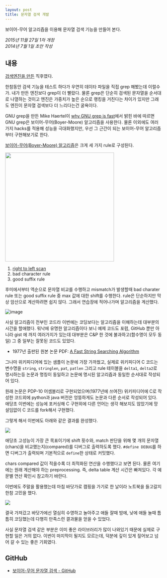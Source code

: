 ```yaml
---
layout: post
title: 문자열 검색 개발
---
```


<div class="message">
보이어-무어 알고리즘을 이용해 문자열 검색 기능을 만들어 본다.
</div>

*2015년 11월 27일 1차 개정*  
*2014년 7월 1일 초안 작성*

## 내용

[검색엔진을 만든](http://docs.likejazz.com/search-engine/) 직후였다.

한참동안 검색 기능을 테스트 하다가 우연히 데이타 파일을 직접 grep 해봤는데 이럴수가. 내가 만든 엔진보다 grep이 더 빨랐다. 물론 grep은 단순히 검색된 문자열을 순서대로 나열하는 것이고 엔진은 가중치가 높은 순으로 랭킹을 거친다는 차이가 있지만 그래도 엔진이 문자열 검색보다 더 느리다는건 굴욕이다.

GNU grep을 만든 Mike Haertel이 [why GNU grep is fast](http://lists.freebsd.org/pipermail/freebsd-current/2010-August/019310.html)에서 밝힌 바에 따르면 GNU grep은 보이어-무어(Boyer-Moore) 알고리즘을 사용한다. 물론 이외에도 여러가지 hacks를 적용해 성능을 극대화했지만, 우선 그 근간이 되는 보이어-무어 알고리즘부터 구현해보기로 한다.

[보이어-무어(Boyer-Moore) 알고리즘](http://en.wikipedia.org/wiki/Boyer%E2%80%93Moore_string_search_algorithm)은 크게 세 가지 rule로 구성된다.

<img src="https://31.media.tumblr.com/42306da7fc5626c1afdd273ca8dc5647/tumblr_inline_n7z7xlN6L51qzgoac.png" width="350" />

1. [right to left scan](http://java.dzone.com/articles/algorithm-week-boyer-moore)
2. bad character rule
3. good suffix rule

후미에서부터 역순으로 문자열 비교를 수행하고 mismatch가 발생할때 bad charater rule 또는 good suffix rule 중 max 값에 대한 shift를 수행한다. rule은 단순하지만 막상 암산으로 계산하려면 쉽지 않다. 그래서 연습장에 적어나가며 알고리즘을 계산했다.

![image](https://33.media.tumblr.com/2003356869d9d8e53f07525cc42d3616/tumblr_inline_n7z77oZld31qzgoac.jpg)

사실 알고리즘이 전부인 코드라 이번에는 코딩보다는 알고리즘을 이해하는데 대부분의 시간을 할애했다. 워낙에 유명한 알고리즘이다 보니 예제 코드도 포럼, GitHub 뿐만 아니라 gist 에 까지 여러가지가 있는데 대부분은 C&amp;P 한 것에 불과하고(함수명이 모두 동일) 그 중 일부는 잘못된 코드도 있었다.

*   1977년 출판된 원본 논문 PDF: [A Fast String Searching Algorithm](http://www.akira.ruc.dk/~keld/teaching/algoritmedesign_f05/Artikler/09/Boyer77.pdf)

그나마 위키피디어에 있는 샘플이 논문에 가장 가까웠고, 실제로 위키피디어 C 코드는 변수명을 `string`, `stringlen`, `pat`, `patlen` 그리고 rule 테이블을 `delta1`, `delta2`로 명시하는등 논문과 명칭이 동일하고 논문에 명시된 알고리즘과 동일한 순서대로 작성되어 있다.

원래 논문은 PDP-10 어셈블리로 구현되었으며(1977년에 쓰여진) 위키피디어에 C로 작성한 코드외에 python과 java 버전은 엉뚱하게도 논문과 다른 순서로 작성되어 있다. 애당초 이번에는 성능에 포커싱해 C 구현외에 다른 언어는 생각 해보지도 않았기에 망설임없이 C 코드를 fork해서 구현했다.

그렇게 해서 이번에도 아래와 같은 결과를 완성했다.

![](https://33.media.tumblr.com/cd17538fecd89306a93bf0b295708f73/tumblr_inline_n7z82875Wy1qzgoac.png)

애당초 고성능이 가장 큰 목표이기에 shift 횟수와, match 판단을 위해 몇 개의 문자열(chars)을 비교했는지(compared)를 디버그로 출력하도록 했다. `#define DEBUG`를 하면 디버그가 출력되며 기본적으로 `define`한 상태로 커밋했다.

chars compared 값이 적을수록 더 최적화된 연산을 수행했다고 보면 된다. 물론&nbsp;여기에는 원래 계산해야 하는 preprocessing. 즉, delta table 계산 시간은 빠져있다. 각 예문별 연산 확인시 참고하기 바란다.

이번에도 주말을 활용했는데 마침 바닷가로 캠핑을 가기로 한 날이라 노트북을 들고갈지 한참 고민을 했다.

![](https://33.media.tumblr.com/d5f16684ca98441fea4b105e4d55646b/tumblr_inline_n7z8fgUBuS1qzgoac.jpg)

결국 가져갔고 바닷가에선 열심히 수영하고 놀아주고 애들 잘때 밤에, 낮에 애들 놀때 틈틈히 코딩했는데 다행히 만족스런 결과물을 얻을 수 있었다.

사실 문자열 검색 같은 부분은 이미 좋은 라이브러리가 많이 나와있기 때문에 실제로 구현할 일은 거의 없다. 이번이 마지막이 될지도 모르는데, 덕분에 깊이 있게 짚어보고 넘어 갈 수 있는 좋은 기회였다.

## GitHub
- [보이어-무어 문자열 검색 - GitHub](https://github.com/likejazz/boyer-moore-string-search)
